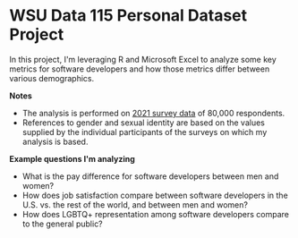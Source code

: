 # WSU Data 115 Personal Dataset Project

In this project, I'm leveraging R and Microsoft Excel to analyze some key metrics for software developers and how those metrics differ between various demographics.

**Notes**
- The analysis is performed on [2021 survey data](https://insights.stackoverflow.com/survey/2021) of 80,000 respondents.
- References to gender and sexual identity are based on the values supplied by the individual participants of the surveys on which my analysis is based.

**Example questions I'm analyzing**
- What is the pay difference for software developers between men and women?
- How does job satisfaction compare between software developers in the U.S. vs. the rest of the world, and between men and women?
- How does LGBTQ+ representation among software developers compare to the general public?
